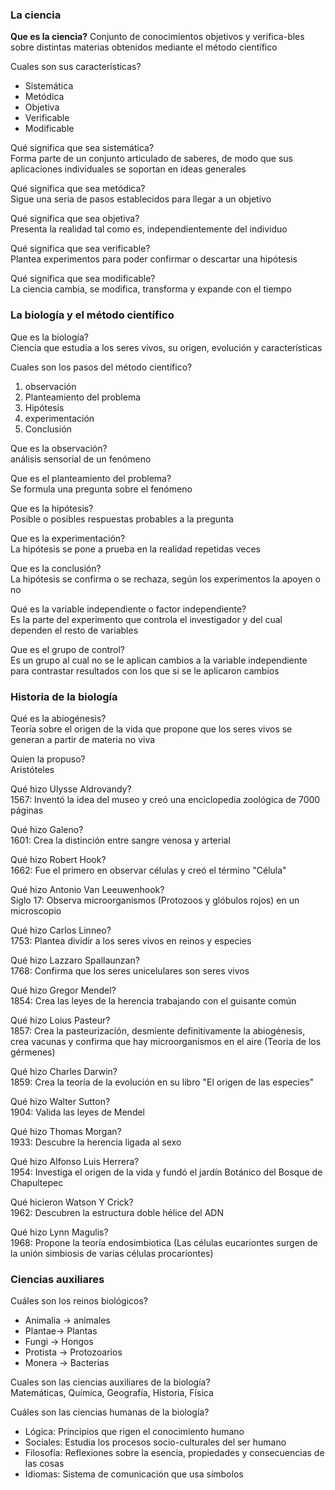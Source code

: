 ### La ciencia

**Que es la ciencia?**
Conjunto de conocimientos objetivos y verifica-bles sobre distintas materias obtenidos mediante el método científico

Cuales son sus características?      
- Sistemática
- Metódica
- Objetiva
- Verificable
- Modificable

Qué significa que sea sistemática?  
Forma parte de un conjunto articulado de saberes, de modo que sus aplicaciones individuales se soportan en ideas generales

Qué significa que sea metódica?  
Sigue una seria de pasos establecidos para llegar a un objetivo

Qué significa que sea objetiva?  
Presenta la realidad tal como es, independientemente del individuo

Qué significa que sea verificable?  
Plantea experimentos para poder confirmar o descartar una hipótesis

Qué significa que sea modificable?  
La ciencia cambia, se modifica, transforma y expande con el tiempo

### La biología y  el método científico

Que es la biología?  
Ciencia que estudia a los seres vivos, su origen, evolución y características 

Cuales son los pasos del método científico?    
1. observación
2. Planteamiento del problema
3. Hipótesis
4. experimentación
5. Conclusión

Que es la observación?  
análisis sensorial de un fenómeno

Que es el planteamiento del problema?  
Se formula una pregunta sobre el fenómeno

Que es la hipótesis?  
Posible o posibles respuestas probables a la pregunta

Que es la experimentación?  
La hipótesis se pone a prueba en la realidad repetidas veces

Que es la conclusión?  
La hipótesis se confirma o se rechaza, según los experimentos la apoyen o no

Qué es la variable independiente o factor independiente?  
Es la parte del experimento que controla el investigador y del cual dependen el resto de variables

Que es el grupo de control?  
Es un grupo al cual no se le aplican cambios a la variable independiente para contrastar resultados con los que si se le aplicaron cambios


### Historia de la biología

Qué es la abiogénesis?  
Teoría sobre el origen de la vida que propone que los seres vivos se generan a partir de materia no viva

Quien la propuso?  
Aristóteles

Qué hizo Ulysse Aldrovandy?  
1567: Inventó la idea del museo y creó una enciclopedia zoológica de 7000 páginas

Qué hizo Galeno?  
1601: Crea la distinción entre sangre venosa y arterial

Qué hizo Robert Hook?  
1662: Fue el primero en observar células y creó el término "Célula"

Qué hizo Antonio Van Leeuwenhook?  
Siglo 17: Observa microorganismos (Protozoos y glóbulos rojos) en un microscopio

Qué hizo Carlos Linneo?  
1753: Plantea dividir a los seres vivos en reinos y especies

Qué hizo Lazzaro Spallaunzan?  
1768: Confirma que los seres unicelulares son seres vivos

Qué hizo Gregor Mendel?  
1854: Crea las leyes de la herencia trabajando con el guisante común

Qué hizo Loius Pasteur?  
1857: Crea la pasteurización, desmiente definitivamente la abiogénesis, crea vacunas y confirma que hay microorganismos en el aire (Teoría de los gérmenes)

Qué hizo Charles Darwin?  
1859: Crea la teoría de la evolución en su libro "El origen de las especies"

Qué hizo Walter Sutton?  
1904: Valida las leyes de Mendel

Qué hizo Thomas Morgan?  
1933: Descubre la herencia ligada al sexo

Qué hizo  Alfonso Luis Herrera?  
1954: Investiga el origen de la vida y fundó el jardín Botánico del Bosque de Chapultepec

Qué hicieron Watson Y Crick?  
1962: Descubren la estructura doble hélice del ADN

Qué hizo Lynn Magulis?  
1968: Propone la teoría endosimbiotica (Las células eucariontes surgen de la unión simbiosis de varias células procariontes)

### Ciencias auxiliares

Cuáles son los reinos biológicos?  
- Animalia -> animales
- Plantae-> Plantas
- Fungi -> Hongos
- Protista -> Protozoarios
- Monera -> Bacterias

Cuales son las ciencias auxiliares de la biología?  
Matemáticas, Química, Geografía, Historia, Física

Cuáles son las ciencias humanas de la biología?  
- Lógica: Principios que rigen el conocimiento humano
- Sociales: Estudia los procesos socio-culturales del ser humano
- Filosofía: Reflexiones sobre la esencia, propiedades y consecuencias de las cosas
- Idiomas: Sistema de comunicación que usa símbolos
